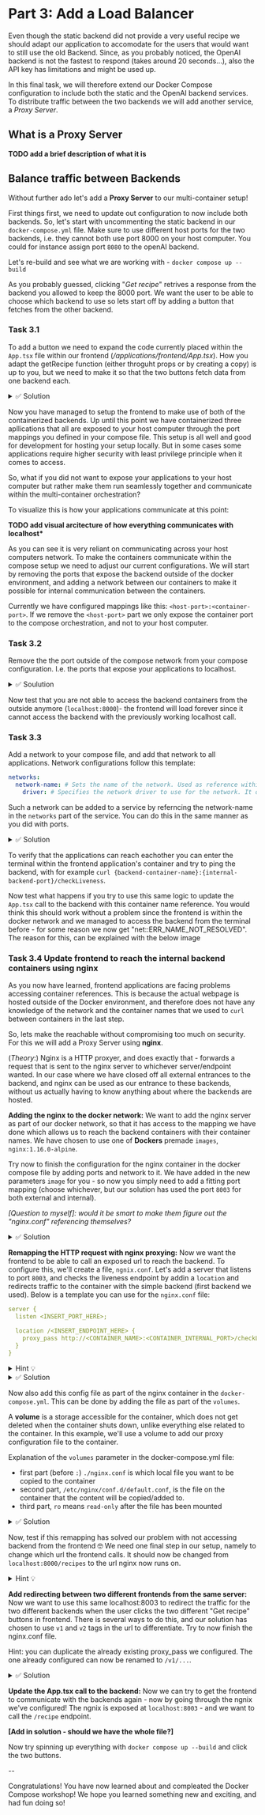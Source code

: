 # Part 3: Add a Load Balancer

Even though the static backend did not provide a very useful recipe we should adapt our application to accomodate for the users that would want to still use the old Backend. Since, as you probably noticed, the OpenAI backend is not the fastest to respond (takes around 20 seconds...), also the API key has limitations and might be used up.

In this final task, we will therefore extend our Docker Compose configuration to include both the static and the OpenAI backend services. To distribute traffic between the two backends we will add another service, a _Proxy Server_.

## What is a Proxy Server

**TODO add a brief description of what it is**

## Balance traffic between Backends

Without further ado let's add a **Proxy Server** to our multi-container setup!

First things first, we need to update out configuration to now include both backends. So, let's start with uncommenting the static backend in our `docker-compose.yml` file. Make sure to use different host ports for the two backends, i.e. they cannot both use port 8000 on your host computer. You could for instance assign port `8080` to the openAI backend.

Let's re-build and see what we are working with - `docker compose up --build`

As you probably guessed, clicking "_Get recipe_" retrives a response from the backend you allowed to keep the 8000 port. We want the user to be able to choose which backend to use so lets start off by adding a button that fetches from the other backend.

### Task 3.1

To add a button we need to expand the code currently placed within the `App.tsx` file within our frontend (_/applications/frontend/App.tsx_). How you adapt the getRecipe function (either throguht props or by creating a copy) is up to you, but we need to make it so that the two buttons fetch data from one backend each.

<details>
<summary>✅ Solution</summary>
This task could be solved in different ways, so if you managed to get it working with two buttons that each requests their respective backends than you have succeeded.

But, if you would like to see one potential way of solving this we have shared our solution bellow.

```js
...

 async function getRecipe2() {
    setLoading(true);
    const requestBody = JSON.stringify({
      ingredients: ingredients,
    });
    await fetch("http://localhost:8080/recipes", {
      method: "POST",
      headers: {
        "Content-Type": "application/json",
      },
      body: requestBody,
    })
      .then((response) => response.json())
      .then((data) => setRecipe(data))
      .finally(() => setLoading(false));
  }

...

<Button onClick={getRecipe}>Get Recipe</Button>
<Button onClick={getRecipe2}>Get Smart Recipe</Button>

...
```

</details>

Now you have managed to setup the frontend to make use of both of the containerized backends. Up until this point we have containerized three apllications that all are exposed to your host computer through the port mappings you defined in your compose file. This setup is all well and good for development for hosting your setup locally. But in some cases some applications require higher security with least privilege principle when it comes to access.

So, what if you did not want to expose your applications to your host computer but rather make them run seamlessly together and communicate within the multi-container orchestration?

To visualize this is how your applications communicate at this point:

**TODO add visual arcitecture of how everything communicates with localhost\***

As you can see it is very reliant on communicating across your host computers network. To make the containers communicate within the compose setup we need to adjust our current configurations. We will start by removing the ports that expose the backend outside of the docker environment, and adding a network between our containers to make it possible for internal communication between the containers.

Currently we have configured mappings like this: `<host-port>:<container-port>`. If we remove the `<host-port>` part we only expose the container port to the compose orchestration, and not to your host computer.

### Task 3.2

Remove the the port outside of the compose network from your compose configuration. I.e. the ports that expose your applications to localhost.

<details>
<summary>✅ Soulution</summary>

```yml
---
python-backend:
  container_name: codepub-container-workshop-react-backend
  build:
    dockerfile: backend.dockerfile
    context: applications/backend/
  ports:
    - ":8000"
  networks:
    - mynet
python-frontend:
  container_name: codepub-container-workshop-react-frontend
  build:
    dockerfile: dockerfile
    context: applications/frontend/
  ports:
    - ":3000"
  networks:
    - mynet
openapi-bakend:
  container_name: codepub-container-workshop-openai-backend
  build:
    dockerfile: backend-openai.dockerfile
    context: applications/backend-openai/
  ports:
    - ":8080"
  networks:
    - mynet
---
```

</details>


Now test that you are not able to access the backend containers from the outside anymore (`localhost:8000`)- the frontend will load forever since it cannot access the backend with the previously working localhost call.

### Task 3.3

Add a network to your compose file, and add that network to all applications. Network configurations follow this template:

```yml
networks:
  network-name: # Sets the name of the network. Used as reference within the services.
    driver: # Specifies the network driver to use for the network. It determines how containers in the network communicate with each other.
```

Such a network can be added to a service by referncing the network-name in the `networks` part of the service. You can do this in the same manner as you did with ports.

<details>
<summary>✅ Solution</summary>

```yml
version: "3"
services:
  python-backend:
    container_name: codepub-container-workshop-react-backend
    build:
      dockerfile: backend.dockerfile
      context: applications/backend/
    ports:
      - "8000:8000"
    networks:
      - mynet
  python-frontend:
    container_name: codepub-container-workshop-react-frontend
    build:
      dockerfile: dockerfile
      context: applications/frontend/
    ports:
      - "3000:3000"
    networks:
      - mynet
  openapi-bakend:
    container_name: codepub-container-workshop-openai-backend
    build:
      dockerfile: backend-openai.dockerfile
      context: applications/backend-openai/
    ports:
      - "8080:8080"
    networks:
      - mynet

networks:
  mynet:
    driver: bridge
```

</details>

To verify that the applications can reach eachother you can enter the terminal within the frontend application's container and try to ping the backend, with for example `curl {backend-container-name}:{internal-backend-port}/checkLiveness`.

Now test what happens if you try to use this same logic to update the `App.tsx` call to the backend with this container name reference. You would think this should work without a problem since the frontend is within the docker network and we managed to access the backend from the terminal before - for some reason we now get "net::ERR_NAME_NOT_RESOLVED". 
The reason for this, can be explained with the below image  

### Task 3.4 Update frontend to reach the internal backend containers using nginx
As you now have learned, frontend applications are facing problems accessing container references. This is because the actual webpage is hosted outside of the Docker environment, and therefore does not have any knowledge of the network and the container names that we used to `curl` between containers in the last step. 

So, lets make the reachable without compromising too much on security. For this we will add a Proxy Server using **nginx**.

(*Theory*:)
Nginx is a HTTP proxyer, and does exactly that - forwards a request that is sent to the nginx server to whichever server/endpoint wanted. In our case where we have closed off all external entrances to the backend, and nginx can be used as our entrance to these backends, without us actually having to know anything about where the backends are hosted. 

**Adding the nginx to the docker network:**
We want to add the nginx server as part of our docker network, so that it has access to the mapping we have done which allows us to reach the backend containers with their container names. 
We have chosen to use one of **Dockers** premade `images`, `nginx:1.16.0-alpine`.

Try now to finish the configuration for the nginx container in the docker compose file by adding ports and network to it. We have added in the new parameters `image` for you - so now you simply need to add a fitting port mapping (choose whichever, but our solution has used the port `8003` for both external and internal). 

*[Question to myself]: would it be smart to make them figure out the "nginx.conf" referencing themselves?*

<details>
<summary>✅ Solution</summary>

```yml
version: "3"
services:
  ...
  nginx:
    image: nginx:1.16.0-alpine
    ports:
      - "8003:8003"
    networks:
      - mynet
  ...
```
</details>

**Remapping the HTTP request with nginx proxying:**
Now we want the frontend to be able to call an exposed url to reach the backend. To configure this, we'll create a file, `ngnix.conf`. Let's add a server that listens to port `8003`, and checks the liveness endpoint by addin a `location` and redirects traffic to the container with the simple backend (first backend we used). Below is a template you can use for the `nginx.conf` file:


```yml
server {
  listen <INSERT_PORT_HERE>;

  location /<INSERT_ENDPOINT_HERE> {
    proxy_pass http://<CONTAINER_NAME>:<CONTAINER_INTERNAL_PORT>/checkLiveness
  }
}
```

<details>
<summary>Hint 💡</summary>

The container name is `codepub-container-workshop-react-backend` and the relevant port (internal in the network) is `8000`
</details>

<details>
<summary>✅ Solution</summary>

```yml
server {
  listen 8003;

  location /recipes {
    proxy_pass http://codepub-container-workshop-react-backend:8000/recipes
  }
}
```
</details>

Now also add this config file as part of the nginx container in the `docker-compose.yml`. This can be done by adding the file as part of the `volumes`.

A **volume** is a storage accessible for the container, which does not get deleted when the container shuts down, unlike everything else related to the container. In this example, we'll use a volume to add our proxy configuration file to the container. 

Explanation of the `volumes` parameter in the docker-compose.yml file: 
- first part (before `:`) `./nginx.conf` is which local file you want to be copied to the container
- second part, `/etc/nginx/conf.d/default.conf`, is the file on the container that the content will be copied/added to.
- third part, `ro` means `read-only` after the file has been mounted


<details>
<summary>✅ Solution</summary>

```yml
version: "3"
services:
  ...
  nginx:
    image: nginx:1.16.0-alpine
    volumes: 
    - ./nginx.conf:/etc/nginx/conf.d/default.conf:ro
    ports:
      - "8003:8003"
    networks:
      - mynet
  ...
```
</details>

Now, test if this remapping has solved our problem with not accessing backend from the frontend 🤓 We need one final step in our setup, namely to change which url the frontend calls. It should now be changed from `localhost:8000/recipes` to the url nginx now runs on. 

<details>
<summary>Hint 💡</summary>

Nginx is running on `localhost:8003`, and the endpoint is the same. The frontend logic that needs changing is in `App.tsx`
</details>

**Add redirecting between two different frontends from the same server:**
Now we want to use this same localhost:8003 to redirect the traffic for the two different backends when the user clicks the two different "Get recipe" buttons in frontend. There is several ways to do this, and our solution has chosen to use `v1` and `v2` tags in the url to differentiate. Try to now finish the nginx.conf file.  

Hint: you can duplicate the already existing proxy_pass we configured. The one already configured can now be renamed to `/v1/...`.

<details>
<summary>✅ Solution</summary>

```yml
server {
  listen 8003;

  location /v1/recipe {
    proxy_pass http://codepub-container-workshop-react-backend:8000/recipe
  }

  location /v2/recipe {
    proxy_pass http://codepub-container-workshop-openai-backend:8080/recipe
  }
}
```
</details>

**Update the App.tsx call to the backend:** Now we can try to get the frontend to communicate with the backends again - now by going through the ngnix we've configured! The ngnix is exposed at `localhost:8003` - and we want to call the `/recipe` endpoint. 

**[Add in solution - should we have the whole file?]**

Now try spinning up everything with `docker compose up --build` and click the two buttons.

--

Congratulations! You have now learned about and compleated the Docker Compose workshop! We hope you learned something new and exciting, and had fun doing so!
